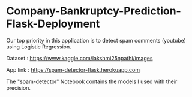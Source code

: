 # Company-Bankruptcy-Prediction-Flask-Deployment
Our top priority in this application is to detect spam comments (youtube) using Logistic Regression.

Dataset : https://www.kaggle.com/lakshmi25npathi/images

App link : https://spam-detector-flask.herokuapp.com

The "spam-detector" Notebook contains the models I used with their precision.
